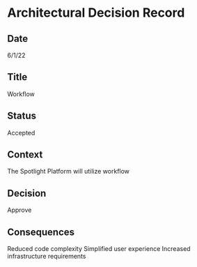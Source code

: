 # Architectural Decision Record
## Date
6/1/22 

## Title
Workflow

## Status
Accepted

## Context 
The Spotlight Platform will utilize workflow

## Decision
Approve

## Consequences
Reduced code complexity
Simplified user experience
Increased infrastructure requirements

